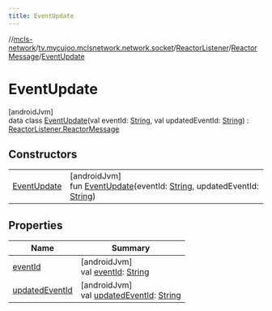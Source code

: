 ```yaml
---
title: EventUpdate
---
```

//[mcls-network](../../../../../index.html)/[tv.mycujoo.mclsnetwork.network.socket](../../../index.html)/[ReactorListener](../../index.html)/[ReactorMessage](../index.html)/[EventUpdate](index.html)



# EventUpdate



[androidJvm]\
data class [EventUpdate](index.html)(val eventId: [String](https://kotlinlang.org/api/latest/jvm/stdlib/kotlin/-string/index.html), val updatedEventId: [String](https://kotlinlang.org/api/latest/jvm/stdlib/kotlin/-string/index.html)) : [ReactorListener.ReactorMessage](../index.html)



## Constructors


| | |
|---|---|
| [EventUpdate](-event-update.html) | [androidJvm]<br>fun [EventUpdate](-event-update.html)(eventId: [String](https://kotlinlang.org/api/latest/jvm/stdlib/kotlin/-string/index.html), updatedEventId: [String](https://kotlinlang.org/api/latest/jvm/stdlib/kotlin/-string/index.html)) |


## Properties


| Name | Summary |
|---|---|
| [eventId](event-id.html) | [androidJvm]<br>val [eventId](event-id.html): [String](https://kotlinlang.org/api/latest/jvm/stdlib/kotlin/-string/index.html) |
| [updatedEventId](updated-event-id.html) | [androidJvm]<br>val [updatedEventId](updated-event-id.html): [String](https://kotlinlang.org/api/latest/jvm/stdlib/kotlin/-string/index.html) |

